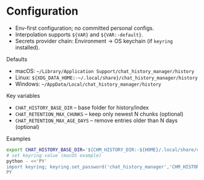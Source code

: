 # Configuration

- Env-first configuration; no committed personal configs.
- Interpolation supports `${VAR}` and `${VAR:-default}`.
- Secrets provider chain: Environment → OS keychain (if `keyring` installed).

Defaults

- macOS: `~/Library/Application Support/chat_history_manager/history`
- Linux: `${XDG_DATA_HOME:-~/.local/share}/chat_history_manager/history`
- Windows: `~/AppData/Local/chat_history_manager/history`

Key variables

- `CHAT_HISTORY_BASE_DIR` – base folder for history/index
- `CHAT_RETENTION_MAX_CHUNKS` – keep only newest N chunks (optional)
- `CHAT_RETENTION_MAX_AGE_DAYS` – remove entries older than N days (optional)

Examples

```sh
export CHAT_HISTORY_BASE_DIR='${CHM_HISTORY_DIR:-${HOME}/.local/share/chat_history_manager/history}'
# set keyring value (macOS example)
python - <<'PY'
import keyring; keyring.set_password('chat_history_manager','CHM_HISTORY_DIR','/path/to/history')
PY
```

